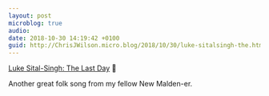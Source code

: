 ```yaml
---
layout: post
microblog: true
audio: 
date: 2018-10-30 14:19:42 +0100
guid: http://ChrisJWilson.micro.blog/2018/10/30/luke-sitalsingh-the.html
---
```

[Luke Sital-Singh: The Last Day](https://song.link/g/Txq2ljff5rxg6xjk54tvrdugkk4) 🎵

Another great folk song from my fellow New Malden-er. 
